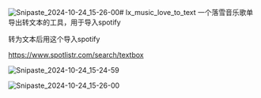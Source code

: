 ![Snipaste_2024-10-24_15-26-00](https://github.com/user-attachments/assets/28650d0d-69b1-4a25-969d-2faed68f7333)# lx_music_love_to_text
一个落雪音乐歌单导出转文本的工具，用于导入spotify






转为文本后用这个导入spotify

https://www.spotlistr.com/search/textbox

![Snipaste_2024-10-24_15-24-59](https://github.com/user-attachments/assets/9a4f67ca-9e90-423c-ab31-725533bef50b)


![Snipaste_2024-10-24_15-26-00](https://github.com/user-attachments/assets/aee0e823-54c4-4aed-8968-a015140c48e7)
